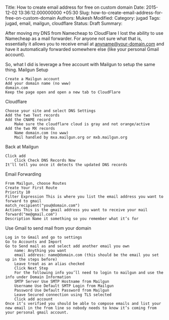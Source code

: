 Title: How to create email address for free on custom domain 
Date: 2015-12-02 13:36:12.000000000 +05:30
Slug: how-to-create-email-address-for-free-on-custom-domain
Authors: Mukesh
Modified: 
Category: jugad
Tags: jugad, email, mailgun, cloudflare 
Status: Draft
Summary: 


After moving my DNS from Namecheap to CloudFlare I lost the ability to use Namecheap as a mail forwarder. For anyone not sure what that is, essentially it allows you to receive email at anyname@your-domain.com and have it automatically forwarded somewhere else (like your personal Gmail account).

So, what I did is leverage a free account with Mailgun to setup the same thing.
Mailgun Setup

    Create a Mailgun account
    Add your domain name (no www)
    domain.com
    Keep the page open and open a new tab to CloudFlare

Cloudflare

    Choose your site and select DNS Settings
    Add the two Text records
    Add the CNAME record
        Make sure the cloudflare cloud is gray and not orange/active
    Add the two MX records
        Name domain.com (no www)
        Mail handled by mxa.mailgun.org or mxb.mailgun.org

Back at Mailgun

    Click add
        Click Check DNS Records Now
    It’ll tell you once it detects the updated DNS records

Email Forwarding

    From Mailgun, choose Routes
    Create Your First Route
    Priority 10
    Filter Expression This is where you list the email address you want to forward to gmail
    match_recipient("you@domain.com")
    Actions This is the gmail address you want to receive your mail
    forward("me@gmail.com")
    Description Name it something so you remember what it’s for

Use Gmail to send mail from your domain

    Log in to Gmail and go to settings
    Go to Accounts and Import
    Go to Send mail as and select add another email you own
        name: Anything you want
        email address: name@domain.com (this should be the email you set up in the steps before)
        Leave treat as an alias checked
        Click Next Step
        For the following info you’ll need to login to mailgun and use the info under Domain Information
        SMTP Server Use SMTP Hostname from Mailgun
        Username Use Default SMTP Login from Mailgun
        Password Use Default Password from Mailgun
        Leave Secured connection using TLS selected
        Click add account
    Once it’s verified you should be able to compose emails and list your new email in the from line so nobody needs to know it’s coming from your personal gmail account.


